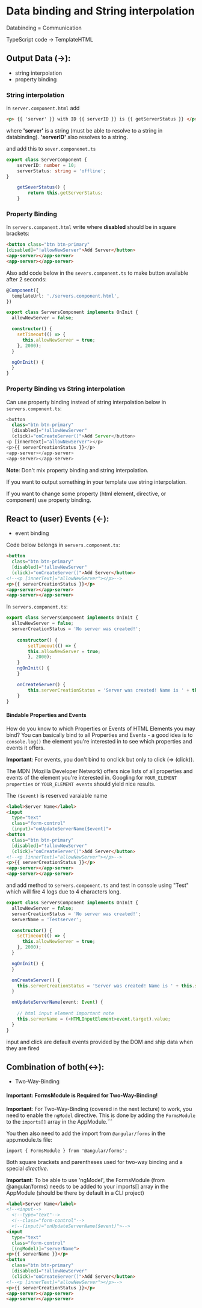# Data binding and String interpolation

Databinding = Communication

TypeScript code -> TemplateHTML

## Output Data (->):
- string interpolation
- property binding


### String interpolation
in ```server.component.html``` add

```html
<p> {{ 'server' }} with ID {{ serverID }} is {{ getServerStatus }} </p>
```

where __'server'__ is a string (must be able to resolve to a string in databinding). __'serverID'__ also resolves to a string.

and add this to ```sever.componenet.ts```

```typescript
export class ServerComponent {
    serverID: number = 10;
    serverStatus: string = 'offline';
}

    getSeverStatus() {
        return this.getServerStatus;
    }
```

### Property Binding

In ```servers.component.html``` write where __disabled__ should be in square brackets:

```html
<button class="btn btn-primary"
[disabled]="!allowNewServer">Add Server</button>
<app-server></app-server>
<app-server></app-server>
```

Also add code below in the ```severs.component.ts``` to make button available after 2 seconds:

```typescript
@Component({
  templateUrl: './servers.component.html',
})

export class ServersComponent implements OnInit {
  allowNewServer = false;

  constructor() {
    setTimeout(() => {
      this.allowNewServer = true;
    }, 2000);
  }

  ngOnInit() {
  }
}
```
### Property Binding vs String interpolation

Can use property binding instead of string interpolation below in ```servers.component.ts```:

```typescript
<button
  class="btn btn-primary"
  [disabled]="!allowNewServer"
  (click)="onCreateServer()">Add Server</button>
<p [innerText]="allowNewServer"></p>
<p>{{ serverCreationStatus }}</p>
<app-server></app-server>
<app-server></app-server>
```

**Note**: Don't mix property binding and string interpolation.

If you want to output something in your template use string interpolation.

If you want to change some property (html element, directive, or component) use property binding.

## React to (user) Events (<-):
- event binding

Code below belongs in ```servers.component.ts```:

```html
<button
  class="btn btn-primary"
  [disabled]="!allowNewServer"
  (click)="onCreateServer()">Add Server</button>
<!--<p [innerText]="allowNewServer"></p>-->
<p>{{ serverCreationStatus }}</p>
<app-server></app-server>
<app-server></app-server>
```

In ```servers.component.ts```:

```typescript
export class ServersComponent implements OnInit {
  allowNewServer = false;
  serverCreationStatus = 'No server was created!';
  
    constructor() {
        setTimeout(() => {
        this.allowNewServer = true;
        }, 2000);
    }
    ngOnInit() {
    }

    onCreateServer() {
        this.serverCreationStatus = 'Server was created! Name is ' + this.serverName;
    }
}
```
#### Bindable Properties and Events
How do you know to which Properties or Events of HTML Elements you may bind? You can basically bind to all Properties and Events - a good idea is to ```console.log()```  the element you're interested in to see which properties and events it offers.

__Important__: For events, you don't bind to onclick but only to click (=> (click)).

The MDN (Mozilla Developer Network) offers nice lists of all properties and events of the element you're interested in. Googling for ```YOUR_ELEMENT properties```  or ```YOUR_ELEMENT events```  should yield nice results.


The ```($event)``` is reserved varaiable name

```html
<label>Server Name</label>
<input
  type="text"
  class="form-control"
  (input)="onUpdateServerName($event)">
<button
  class="btn btn-primary"
  [disabled]="!allowNewServer"
  (click)="onCreateServer()">Add Server</button>
<!--<p [innerText]="allowNewServer"></p>-->
<p>{{ serverCreationStatus }}</p>
<app-server></app-server>
<app-server></app-server>
```

and add method to ```servers.component.ts``` and test in console using "Test" which will fire 4 logs due to 4 characters long.

```typescript
export class ServersComponent implements OnInit {
  allowNewServer = false;
  serverCreationStatus = 'No server was created!';
  serverName = 'Testserver';

  constructor() {
    setTimeout(() => {
      this.allowNewServer = true;
    }, 2000);
  }

  ngOnInit() {
  }

  onCreateServer() {
    this.serverCreationStatus = 'Server was created! Name is ' + this.serverName;
  }

  onUpdateServerName(event: Event) {
    
    // html input element important note
    this.serverName = (<HTMLInputElement>event.target).value;
  }
}

```

input and click are default events provided by the DOM and ship data when they are fired

## Combination of both(<->):
- Two-Way-Binding 

#### Important: FormsModule is Required for Two-Way-Binding!

__Important__: For Two-Way-Binding (covered in the next lecture) to work, you need to enable the ```ngModel```  directive. This is done by adding the ```FormsModule```  to the ```imports[]``` array in the AppModule.```

You then also need to add the import from ```@angular/forms```  in the app.module.ts file:

```import { FormsModule } from '@angular/forms';```


Both square brackets and parentheses used for two-way binding and a special _directive_. 

__Important__: To be able to use 'ngModel', the FormsModule (from @angular/forms) needs to be added to your imports[] array in the AppModule (should be there by default in a CLI project)

```html
<label>Server Name</label>
<!--<input-->
  <!--type="text"-->
  <!--class="form-control"-->
  <!--(input)="onUpdateServerName($event)">-->
<input
  type="text"
  class="form-control"
  [(ngModel)]="serverName">
<p>{{ serverName }}</p>
<button
  class="btn btn-primary"
  [disabled]="!allowNewServer"
  (click)="onCreateServer()">Add Server</button>
<!--<p [innerText]="allowNewServer"></p>-->
<p>{{ serverCreationStatus }}</p>
<app-server></app-server>
<app-server></app-server>
```